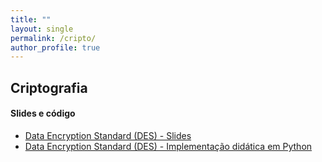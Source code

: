 ```yaml
---
title: ""
layout: single
permalink: /cripto/
author_profile: true
---
```

<link rel="stylesheet" href="{{ '/assets/css/custom.css' | relative_url }}">


## Criptografia

#### Slides e código
 - <span class="education-title">[Data Encryption Standard (DES) - Slides](https://drive.google.com/file/d/1sNldBcozCrk2vWdYD0bK-261XTuejUE1/view?usp=drive_link)</span> 
 - <span class="education-title">[Data Encryption Standard (DES) - Implementação didática em Python](https://drive.google.com/file/d/1lv0CThAcX3PsABpodTtLbVdl6eMoVGVs/view?usp=drive_link)</span> 
